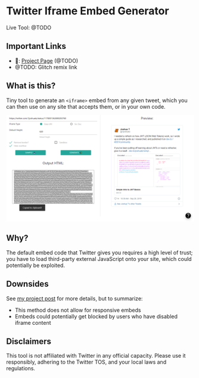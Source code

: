 # Twitter Iframe Embed Generator

Live Tool: @TODO

## Important Links
 - 📝: [Project Page](https://joshuatz.com/projects/web-stuff/twitter-iframe-embed-generator/) (@TODO)
 - @TODO: Glitch remix link

## What is this?
Tiny tool to generate an `<iframe>` embed from any given tweet, which you can then use on any site that accepts them, or in your own code.

![Demo Screenshot](./demo.png)

## Why?
The default embed code that Twitter gives you requires a high level of trust; you have to load third-party external JavaScript onto your site, which could potentially be exploited.

## Downsides
See [my project post](https://joshuatz.com/projects/web-stuff/twitter-iframe-embed-generator/) for more details, but to summarize:

 - This method does not allow for responsive embeds
 - Embeds could potentially get blocked by users who have disabled iframe content

## Disclaimers
This tool is not affiliated with Twitter in any official capacity. Please use it responsibly, adhering to the Twitter TOS, and your local laws and regulations.

